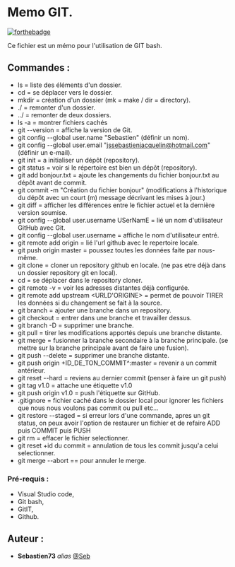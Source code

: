 # Memo GIT.

[![forthebadge](https://forthebadge.com/images/badges/built-with-love.svg)](http://forthebadge.com) 

Ce fichier est un mémo pour l'utilisation de GIT bash.

## Commandes :

- ls = liste des éléments d'un dossier.
- cd = se déplacer vers le dossier.
- mkdir = création d'un dossier (mk = make / dir = directory).
- ./ = remonter d'un dossier.
- ../ = remonter de deux dossiers.
- ls -a = montrer fichiers cachés
- git --version = affiche la version de Git.
- git config --global user.name "Sebastien" (définir un nom).
- git config --global user.email "jssebastienjacquelin@hotmail.com" (définir un e-mail).
- git init = a initialiser un dépôt (repository).
- git status = voir si le répertoire est bien un dépôt (repository).
- git add bonjour.txt = ajoute les changements du fichier bonjour.txt au dépôt avant de commit.
- git commit -m "Création du fichier bonjour" (modifications à l'historique du dépôt avec un court (m) message décrivant les mises à jour.)
- git diff = afficher les différences entre le fichier actuel et la dernière version soumise.
- git config --global user.username USerNamE = lié un nom d'utilisateur GitHub avec Git.
- git config --global user.username = affiche le nom d'utilisateur entré.
- git remote add origin <URLFROMGITHUB> = lié l'url github avec le repertoire locale.
- git push origin master = poussez toutes les données faite par nous-même.
- git clone <URLFROMGITHUB> = cloner un repository github en locale. (ne pas etre déjà dans un dossier repository git en local).
- cd <NOMDUDOSSIER> = se déplacer dans le repository cloner.
- git remote -v = voir les adresses distantes déjà configurée.
- git remote add upstream <URLD'ORIGINE> = permet de pouvoir TIRER les données si du changement se fait à la source.
- git branch <BRANCHNAME> = ajouter une branche dans un repository.
- git checkout <BRANCHNAME> = entrer dans une branche et travailler dessus.
- git branch -D <BRANCHNAME> = supprimer une branche.
- git pull <REMOTENAME> <BRANCHNAME> = tirer les modifications apportés depuis une branche distante.
- git merge <BRANCHNAME> = fusionner la branche secondaire à la branche principale. (se mettre sur la branche principale avant de faire une fusion).
- git push <REMOTENAME> --delete <BRANCHNAME> = supprimer une branche distante.
- git push origin +ID_DE_TON_COMMIT^:master = revenir a un commit antérieur.
- git reset --hard = reviens au dernier commit (penser à faire un git push)
- git tag v1.0 = attache une étiquette v1.0
- git push origin v1.0 = push l'étiquette sur GitHub.
- .gitignore = fichier caché dans le dossier local pour ignorer les fichiers que nous nous voulons pas commit ou pull etc...
- git restore --staged <file> = si erreur lors d'une commande, apres un git status, on peux avoir l'option de restaurer un fichier et de refaire ADD puis COMMIT puis PUSH
- git rm <file> = effacer le fichier selectionner.
- git reset +id du commit = annulation de tous les commit jusqu'a celui selectionner.
- git merge --abort == pour annuler le merge.


### Pré-requis :

- Visual Studio code,
- Git bash,
- GitIT,
- Github.

## Auteur :

* **Sebastien73** _alias_ [@Seb](https://github.com/Sebastien73)